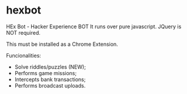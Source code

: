 # hexbot
HEx Bot - Hacker Experience BOT It runs over pure javascript. JQuery is NOT required.

This must be installed as a Chrome Extension.

Funcionalities:
* Solve riddles/puzzles (NEW);
* Performs game missions;
* Intercepts bank transactions;
* Performs broadcast uploads.






